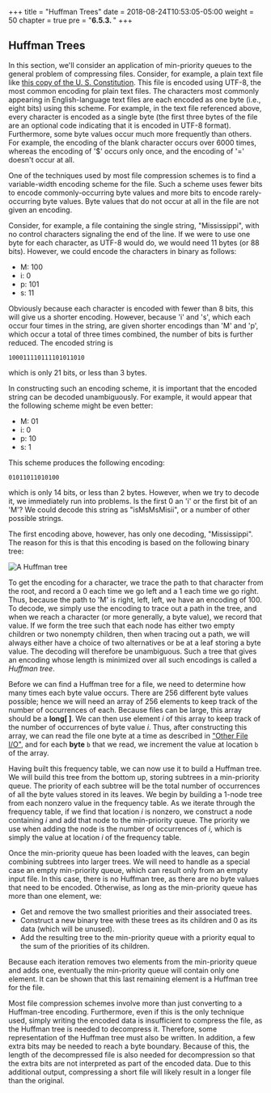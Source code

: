 +++
title = "Huffman Trees"
date = 2018-08-24T10:53:05-05:00
weight = 50
chapter = true
pre = "<b>6.5.3. </b>"
+++

## Huffman Trees

In this section, we'll consider an application of min-priority queues to
the general problem of compressing files. Consider, for example, a plain
text file like [this copy of the U. S. Constitution](pg5.txt). This file
is encoded using UTF-8, the most common encoding for plain text files.
The characters most commonly appearing in English-language text files
are each encoded as one byte (i.e., eight bits) using this scheme. For
example, in the text file referenced above, every character is encoded
as a single byte (the first three bytes of the file are an optional code
indicating that it is encoded in UTF-8 format). Furthermore, some byte
values occur much more frequently than others. For example, the encoding
of the blank character occurs over 6000 times, whereas the encoding of
'$' occurs only once, and the encoding of '=' doesn't occur at all.

One of the techniques used by most file compression schemes is to find a
variable-width encoding scheme for the file. Such a scheme uses fewer
bits to encode commonly-occurring byte values and more bits to encode
rarely-occurring byte values. Byte values that do not occur at all in
the file are not given an encoding.

Consider, for example, a file containing the single string,
"Mississippi", with no control characters signaling the end of the line.
If we were to use one byte for each character, as UTF-8 would do, we
would need 11 bytes (or 88 bits). However, we could encode the
characters in binary as follows:

  - M: 100
  - i: 0
  - p: 101
  - s: 11

Obviously because each character is encoded with fewer than 8 bits, this
will give us a shorter encoding. However, because 'i' and 's', which
each occur four times in the string, are given shorter encodings than
'M' and 'p', which occur a total of three times combined, the number of
bits is further reduced. The encoded string is

    100011110111101011010

which is only 21 bits, or less than 3 bytes.

In constructing such an encoding scheme, it is important that the
encoded string can be decoded unambiguously. For example, it would
appear that the following scheme might be even better:

  - M: 01
  - i: 0
  - p: 10
  - s: 1

This scheme produces the following encoding:

    01011011010100

which is only 14 bits, or less than 2 bytes. However, when we try to
decode it, we immediately run into problems. Is the first 0 an 'i' or
the first bit of an 'M'? We could decode this string as "isMsMsMisii",
or a number of other possible strings.

The first encoding above, however, has only one decoding, "Mississippi".
The reason for this is that this encoding is based on the following
binary tree:

![A Huffman tree](huffman.jpg)

To get the encoding for a character, we trace the path to that character
from the root, and record a 0 each time we go left and a 1 each time we
go right. Thus, because the path to 'M' is right, left, left, we have an
encoding of 100. To decode, we simply use the encoding to trace out a
path in the tree, and when we reach a character (or more generally, a
byte value), we record that value. If we form the tree such that each
node has either two empty children or two nonempty children, then when
tracing out a path, we will always either have a choice of two
alternatives or be at a leaf storing a byte value. The decoding will
therefore be unambiguous. Such a tree that gives an encoding whose
length is minimized over all such encodings is called a *Huffman tree*.

Before we can find a Huffman tree for a file, we need to determine how
many times each byte value occurs. There are 256 different byte values
possible; hence we will need an array of 256 elements to keep track of
the number of occurrences of each. Because files can be large, this
array should be a **long\[ \]**. We can then use element *i* of this
array to keep track of the number of occurrences of byte value *i*.
Thus, after constructing this array, we can read the file one byte at a
time as described in ["Other File
I/O"](/io/other-file-io), and for each
**byte** `b` that we read, we increment the value at location `b` of the
array.

Having built this frequency table, we can now use it to build a Huffman
tree. We will build this tree from the bottom up, storing subtrees in a
min-priority queue. The priority of each subtree will be the total
number of occurrences of all the byte values stored in its leaves. We
begin by building a 1-node tree from each nonzero value in the frequency
table. As we iterate through the frequency table, if we find that
location *i* is nonzero, we construct a node containing *i* and add that
node to the min-priority queue. The priority we use when adding the node
is the number of occurrences of *i*, which is simply the value at
location *i* of the frequency table.

Once the min-priority queue has been loaded with the leaves, can begin
combining subtrees into larger trees. We will need to handle as a
special case an empty min-priority queue, which can result only from an
empty input file. In this case, there is no Huffman tree, as there are
no byte values that need to be encoded. Otherwise, as long as the
min-priority queue has more than one element, we:

  - Get and remove the two smallest priorities and their associated
    trees.
  - Construct a new binary tree with these trees as its children and 0
    as its data (which will be unused).
  - Add the resulting tree to the min-priority queue with a priority
    equal to the sum of the priorities of its children.

Because each iteration removes two elements from the min-priority queue
and adds one, eventually the min-priority queue will contain only one
element. It can be shown that this last remaining element is a Huffman
tree for the file.

Most file compression schemes involve more than just converting to a
Huffman-tree encoding. Furthermore, even if this is the only technique
used, simply writing the encoded data is insufficient to compress the
file, as the Huffman tree is needed to decompress it. Therefore, some
representation of the Huffman tree must also be written. In addition, a
few extra bits may be needed to reach a byte boundary. Because of this,
the length of the decompressed file is also needed for decompression so
that the extra bits are not interpreted as part of the encoded data. Due
to this additional output, compressing a short file will likely result
in a longer file than the original.
